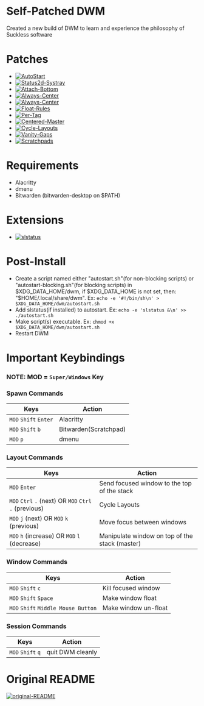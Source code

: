 # Self-Patched DWM
Created a new build of DWM to learn and experience the philosophy of Suckless software

# Patches
- [![AutoStart](https://img.shields.io/badge/DWM-AutoStart-blue)](https://dwm.suckless.org/patches/autostart/)
- [![Status2d-Systray](https://img.shields.io/badge/DWM-Status2D(With%20System%20Tray)-blue)](https://dwm.suckless.org/patches/status2d/)
- [![Attach-Bottom](https://img.shields.io/badge/DWM-Attach%20Bottom-blue)](https://dwm.suckless.org/patches/attachbottom/)
- [![Always-Center](https://img.shields.io/badge/DWM-Always%20Center-blue)](https://dwm.suckless.org/patches/alwayscenter/)
- [![Always-Center](https://img.shields.io/badge/DWM-Always%20Center-blue)](https://dwm.suckless.org/patches/alwayscenter/)
- [![Float-Rules](https://img.shields.io/badge/DWM-Float%20Rules-blue)](https://dwm.suckless.org/patches/floatrules/)
- [![Per-Tag](https://img.shields.io/badge/DWM-Per%20Tag-blue)](https://dwm.suckless.org/patches/pertag/)
- [![Centered-Master](https://img.shields.io/badge/DWM-Centered%20Master-blue)](https://dwm.suckless.org/patches/centeredmaster/)
- [![Cycle-Layouts](https://img.shields.io/badge/DWM-Cycle%20Layouts-blue)](https://dwm.suckless.org/patches/centeredmaster/)
- [![Vanity-Gaps](https://img.shields.io/badge/DWM-Vanity%20Gaps-blue)](https://dwm.suckless.org/patches/vanitygaps/)
- [![Scratchpads](https://img.shields.io/badge/DWM-Scratchpads-blue)](https://dwm.suckless.org/patches/scratchpads/)

# Requirements
- Alacritty
- dmenu
- Bitwarden (bitwarden-desktop on $PATH)

# Extensions
- [![slstatus](https://img.shields.io/badge/fpetros1-Custom%20slstatus-blue)](https://github.com/fpetros1/my-slstatus/)

# Post-Install
- Create a script named either "autostart.sh"(for non-blocking scripts) or "autostart-blocking.sh"(for blocking scripts) in $XDG_DATA_HOME/dwm, if $XDG_DATA_HOME is not set, then: "$HOME/.local/share/dwm". Ex: `echo -e '#!/bin/sh\n' > $XDG_DATA_HOME/dwm/autostart.sh`
- Add slstatus(if installed) to autostart. Ex: `echo -e 'slstatus &\n' >> ./autostart.sh`
- Make script(s) executable. Ex: `chmod +x $XDG_DATA_HOME/dwm/autostart.sh`
- Restart DWM

# Important Keybindings

### NOTE: MOD = `Super/Windows` Key

### Spawn Commands
| Keys                            | Action                 |
|---------------------------------|------------------------|
| `MOD` `Shift` `Enter`           | Alacritty              |
| `MOD` `Shift` `b`               | Bitwarden(Scratchpad)  |
| `MOD` `p`                       | dmenu                  |

### Layout Commands
| Keys                                                      | Action                                            |
|-----------------------------------------------------------|---------------------------------------------------|
| `MOD` `Enter`                                             | Send focused window to the top of the stack       |
| `MOD` `Ctrl` `.` (next) OR `MOD` `Ctrl` `.` (previous)    | Cycle Layouts                                     |
| `MOD` `j` (next) OR `MOD` `k` (previous)                  | Move focus between windows                        |
| `MOD` `h` (increase) OR `MOD` `l` (decrease)              | Manipulate window on top of the stack (master)    |

### Window Commands
| Keys                                              | Action                 |
|---------------------------------------------------|------------------------|
| `MOD` `Shift` `c`                                 | Kill focused window    |
| `MOD` `Shift` `Space`                             | Make window float      |
| `MOD` `Shift` `Middle Mouse Button`               | Make window un-float   |

### Session Commands
| Keys                            | Action                 |
|---------------------------------|------------------------|
| `MOD` `Shift` `q`               | quit DWM cleanly       |

# Original README
[![original-README](https://img.shields.io/badge/README-Suckless-blue)](SUCKLESS.README)
